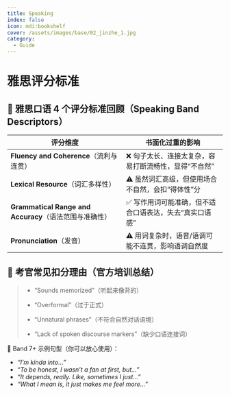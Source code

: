 ```yaml
---
title: Speaking
index: false
icon: mdi:bookshelf
cover: /assets/images/base/02_jinzhe_1.jpg
category:
  - Guide
---
```


<Catalog />

# 雅思评分标准

## 🎯 雅思口语 4 个评分标准回顾（Speaking Band Descriptors）

| 评分维度                                               | 书面化过重的影响                                        |
| ------------------------------------------------------ | ------------------------------------------------------- |
| **Fluency and Coherence**（流利与连贯）                | ❌ 句子太长、连接太复杂，容易打断流畅性，显得“不自然”   |
| **Lexical Resource**（词汇多样性）                     | ⚠️ 虽然词汇高级，但使用场合不自然，会扣“得体性”分       |
| **Grammatical Range and Accuracy**（语法范围与准确性） | ✅ 写作用词可能准确，但不适合口语表达，失去“真实口语感” |
| **Pronunciation**（发音）                              | ⚠️ 用词复杂时，语音/语调可能不连贯，影响语调自然度      |

## 🚦 考官常见扣分理由（官方培训总结）

> - “Sounds memorized”（听起来像背的）
>
> - “Overformal”（过于正式）
>
> - “Unnatural phrases”（不符合自然对话语境）
>
> - “Lack of spoken discourse markers”（缺少口语连接词）

🎯 Band 7+ 示例句型（你可以放心使用）：

- _“I’m kinda into…”_
- _“To be honest, I wasn’t a fan at first, but…”_
- _“It depends, really. Like, sometimes I just…”_
- _“What I mean is, it just makes me feel more…”_
